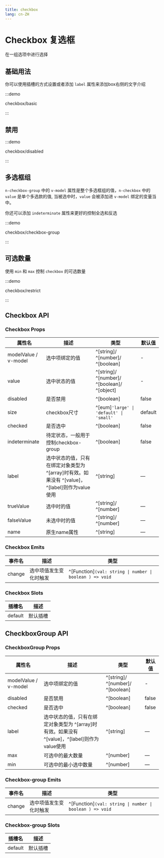 ```yaml
---
title: checkbox
lang: cn-ZH
---
```


# Checkbox 复选框

在一组选项中进行选择

## 基础用法

你可以使用插槽的方式设置或者添加 `label` 属性来添加box右侧的文字介绍

:::demo

checkbox/basic

:::

## 禁用

:::demo

checkbox/disabled

:::

## 多选框组

`n-checkbox-group` 中的 `v-model` 属性是整个多选框组的值，`n-checkbox` 中的 `value` 是单个多选款的值, 当被选中时，`value` 会被添加进 `v-model` 绑定的变量当中。

你还可以添加 `indeterminate` 属性来更好的控制全选和反选

:::demo

checkbox/checkbox-group

:::

## 可选数量

使用 `min` 和 `max` 控制 `checkbox` 的可选数量

:::demo

checkbox/restrict

:::

## Checkbox API

### Checkbox Props

| 属性名               | 描述                                                                                        | 类型                                           | 默认值  |
| -------------------- | ------------------------------------------------------------------------------------------- | ---------------------------------------------- | ------- |
| modelValue / v-model | 选中项绑定的值                                                                              | ^[string]/ ^[number]/ ^[boolean]             | -       |
| value                | 选中状态的值                                                                                | ^[string]/ ^[number]/ ^[boolean]/ ^[object] | -       |
| disabled             | 是否禁用                                                                                    | ^[boolean]                                     | false   |
| size                 | checkbox尺寸                                                                                | ^[eum]`'large' \|  'default' \| 'small'`            | default |
| checked              | 是否选中                                                                                    | ^[boolean]                                     | false   |
| indeterminate        | 待定状态，一般用于控制checkbox-group                                                        | ^[boolean]                                     | false   |
| label                | 选中状态的值，只有在绑定对象类型为 ^[array]时有效。如果没有 ^[value]，^[label]则作为value使用 | ^[string]                                      | —       |
| trueValue            | 选中时的值                                                                                  | ^[string]/ ^[number]                          | —       |
| falseValue           | 未选中时的值                                                                                | ^[string]/ ^[number]                          | —       |
| name                 | 原生name属性                                                                                | ^[string]                                      | —       |

### Checkbox Emits

| 事件名 | 描述                   | 类型                                                     |
| ------ | ---------------------- | -------------------------------------------------------- |
| change | 选中项值发生变化时触发 | ^[Function]`(val: string \| number \| boolean ) => void` |

### Checkbox Slots

| 插槽名  | 描述     |
| ------- | -------- |
| default | 默认插槽 |

## CheckboxGroup API

### CheckboxGroup Props

| 属性名               | 描述                                                 | 类型           | 默认值 |
| -------------------- | ---------------------------------------------------| ---------------| ------ |
| modelValue / v-model | 选中项绑定的值                                                                              | ^[string]/ ^[number]/ ^[boolean] | -      |
| disabled             | 是否禁用                                                                                    | ^[boolean]                         | false  |
| checked              | 是否选中                                                                                    | ^[boolean]                         | false  |
| label                | 选中状态的值，只有在绑定对象类型为 ^[array]时有效。如果没有^[value]，^[label]则作为value使用 | ^[string]                          | —      |
| max                  | 可选中的最大数量                                                                            | ^[number]                          | —      |
| min                  | 可选中的最小选中数量                                                                        | ^[number]                          | —      |

### Checkbox-group Emits

| 事件名 | 描述                   | 类型                                                     |
| ------ | ---------------------- | -------------------------------------------------------- |
| change | 选中项值发生变化时触发 | ^[Function]`(val: string \| number \| boolean ) => void` |

### Checkbox-group Slots

| 插槽名  | 描述     |
| ------- | -------- |
| default | 默认插槽 |
